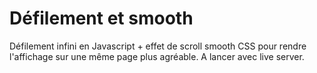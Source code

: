 # Défilement et smooth

Défilement infini en Javascript + effet de scroll smooth CSS pour rendre l'affichage sur une même page plus agréable. A lancer avec live server.
